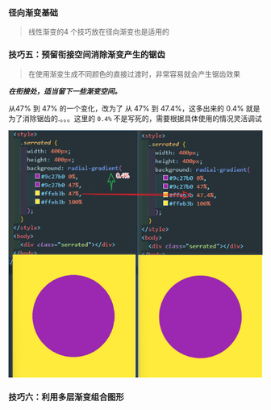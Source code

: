 ### 径向渐变基础

> 线性渐变的4 个技巧放在径向渐变也是适用的


### 技巧五：预留衔接空间消除渐变产生的锯齿

> 在使用渐变生成不同颜色的直接过渡时，非常容易就会产生锯齿效果

***在衔接处，适当留下一些渐变空间。***

从47% 到 47% 的一个变化，改为了 从 47% 到 47.4%，这多出来的 0.4% 就是为了消除锯齿的.。。。这里的 `0.4%` 不是写死的，需要根据具体使用的情况灵活调试

![1696951301188](image/radial-gradient径向渐变/1696951301188.png)


### 技巧六：利用多层渐变组合图形
